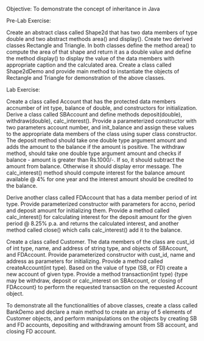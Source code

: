 Objective: To demonstrate the concept of inheritance in Java

Pre-Lab Exercise:

Create an abstract class called Shape2d that has two data members of type
double and two abstract methods area() and display(). Create two derived
classes Rectangle and Triangle. In both classes define the method area() to
compute the area of that shape and return it as a double value and define the
method display() to display the value of the data members with appropriate
caption and the calculated area. Create a class called Shape2dDemo and
provide main method to instantiate the objects of Rectangle and Triangle for
demonstration of the above classes.

Lab Exercise:

Create a class called Account that has the protected data members accnumber
of int type, balance of double, and constructors for initialization.
Derive a class called SBAccount and define methods deposit(double),
withdraw(double), calc_interest(). Provide a parameterized constructor with
two parameters account number, and init_balance and assign these values to
the appropriate data members of the class using super class constructor. The
deposit method should take one double type argument amount and adds the
amount to the balance if the amount is positive. The withdraw method, should
take one double type argument amount and checks if balance - amount is
greater than Rs.1000/-. If so, it should subtract the amount from balance.
Otherwise it should display error message. The calc_interest() method should
compute interest for the balance amount available @ 4% for one year and the
interest amount should be credited to the balance.

Derive another class called FDAccount that has a data member period of int
type. Provide parameterized constructor with parameters for accno, period and
deposit amount for initializing them. Provide a method called calc_interest()
for calculating interest for the deposit amount for the given period @ 8.25%
p.a. and returns the calculated interest, and another method called close()
which calls calc_interest() add it to the balance.

Create a class called Customer. The data members of the class are cust_id of
int type, name, and address of string type, and objects of SBAccount, and
FDAccount. Provide parameterized constructor with cust_id, name and
address as parameters for initializing. Provide a method called
createAccount(int type). Based on the value of type (SB, or FD) create a new
account of given type. Provide a method transaction(int type) {type may be
withdraw, deposit or calc_interest on SBAccount, or closing of FDAccount}
to perform the requested transaction on the requested Account object.

To demonstrate all the functionalities of above classes, create a class called
BankDemo and declare a main method to create an array of 5 elements of
Customer objects, and perform manipulations on the objects by creating SB
and FD accounts, depositing and withdrawing amount from SB account, and
closing FD account.
